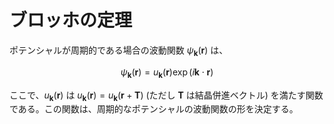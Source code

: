 # ブロッホの定理

ポテンシャルが周期的である場合の波動関数 $\psi_{\boldsymbol{k}}(\boldsymbol{r})$ は、

$$
\psi_{\boldsymbol{k}}(\boldsymbol{r}) = u_{\boldsymbol{k}}(\boldsymbol{r}) \exp \left(i \boldsymbol{k} \cdot \boldsymbol{r} \right) \tag{1}
$$

ここで、$u_{\boldsymbol{k}}(\boldsymbol{r})$ は $u_{\boldsymbol{k}}(\boldsymbol{r}) = u_{\boldsymbol{k}}(\boldsymbol{r} + \boldsymbol{T})$ (ただし $\boldsymbol{T}$ は結晶併進ベクトル) を満たす関数である。この関数は、周期的なポテンシャルの波動関数の形を決定する。